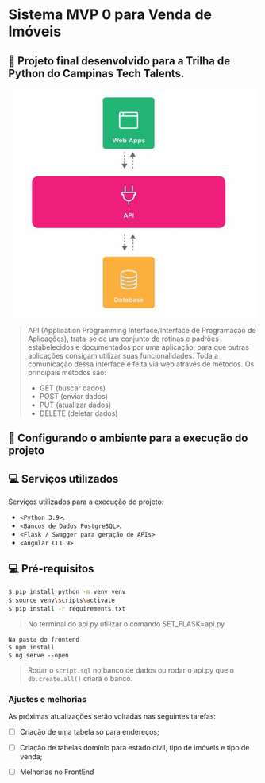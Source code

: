 # Sistema MVP 0 para Venda de Imóveis

## 🚀 Projeto final desenvolvido para a Trilha de Python do Campinas Tech Talents.



<img src="fluxo.jpg">

> API (Application Programming Interface/Interface de Programação de Aplicações), trata-se de um conjunto de rotinas e padrões estabelecidos e documentados por uma aplicação, para que outras aplicações consigam utilizar suas funcionalidades. 
> Toda a comunicação dessa interface é feita via web através de métodos. 
> Os principais métodos são:
> * GET (buscar dados)
> * POST (enviar dados)
> * PUT (atualizar dados)
> * DELETE (deletar dados)



## 🚀 Configurando o ambiente para a execução do projeto

## 💻 Serviços utilizados

Serviços utilizados para a execução do projeto:
* `<Python 3.9>`.
* `<Bancos de Dados PostgreSQL>`.
* `<Flask / Swagger para geração de APIs>`
* `<Angular CLI 9>`


## 💻 Pré-requisitos

```bash
$ pip install python -m venv venv
$ source venv\scripts\activate
$ pip install -r requirements.txt
```
> No terminal do api.py utilizar o comando SET_FLASK=api.py 
```
Na pasta do frontend
$ npm install 
$ ng serve --open
```
> Rodar o `script.sql` no banco de dados ou rodar o api.py que o `db.create.all()` criará o banco. 

### Ajustes e melhorias

As próximas atualizações serão voltadas nas seguintes tarefas:

- [ ] Criação de uma tabela só para endereços;
- [ ] Criação de tabelas domínio para estado civil, tipo de imóveis e tipo de venda;
- [ ] Melhorias no FrontEnd





